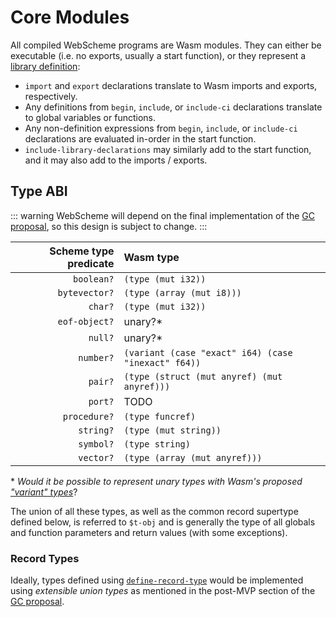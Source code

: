 # Core Modules

All compiled WebScheme programs are Wasm modules.
They can either be executable (i.e. no exports, usually a start function),
or they represent a [library definition]:

- `import` and `export` declarations translate to Wasm imports and exports,
  respectively.
- Any definitions from `begin`, `include`, or `include-ci`
  declarations translate to global variables or functions.
- Any non-definition expressions from `begin`, `include`, or `include-ci`
  declarations are evaluated in-order in the start function.
- `include-library-declarations` may similarly add to the start function,
  and it may also add to the imports / exports.

[library definition]: /r7rs-small.pdf#subsection.5.6.1

## Type ABI

::: warning
WebScheme will depend on the final implementation of the [GC proposal],
so this design is subject to change.
:::

| Scheme type predicate | Wasm type                                           |
| --------------------: | :-------------------------------------------------- |
|            `boolean?` | `(type (mut i32))`                                  |
|         `bytevector?` | `(type (array (mut i8)))`                           |
|               `char?` | `(type (mut i32))`                                  |
|         `eof-object?` | unary?\*                                            |
|               `null?` | unary?\*                                            |
|             `number?` | `(variant (case "exact" i64) (case "inexact" f64))` |
|               `pair?` | `(type (struct (mut anyref) (mut anyref)))`         |
|               `port?` | TODO                                                |
|          `procedure?` | `(type funcref)`                                    |
|             `string?` | `(type (mut string))`                               |
|             `symbol?` | `(type string)`                                     |
|             `vector?` | `(type (array (mut anyref)))`                       |

\* _Would it be possible to represent unary types
with Wasm's proposed ["variant" types]_?

The union of all these types,
as well as the common record supertype defined below,
is referred to `$t-obj`
and is generally the type of all globals and function parameters and return values
(with some exceptions).

[GC proposal]: https://github.com/WebAssembly/gc/blob/main/proposals/gc/Overview.md
["variant" types]: https://github.com/WebAssembly/gc/blob/main/proposals/gc/Post-MVP.md#variants

### Record Types

Ideally, types defined using [`define-record-type`]
would be implemented using *extensible union types*
as mentioned in the post-MVP section of the [GC proposal].

[`define-record-type`]: /r7rs-small.pdf#section.5.5
[GC proposal]: https://github.com/WebAssembly/gc/blob/af0acce7f1bb4432c27e3a06753249ad13895639/proposals/gc/Post-MVP.md#variants
